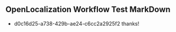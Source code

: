 ## OpenLocalization Workflow Test MarkDown
* d0c16d25-a738-429b-ae24-c6cc2a2925f2 thanks!

<!--HONumber=Aug16_HO3-->


